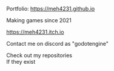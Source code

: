 Portfolio:
https://meh4231.github.io

Making games since 2021

https://meh4231.itch.io

Contact me on discord as "godotengine"

Check out my repositories  
If they exist
